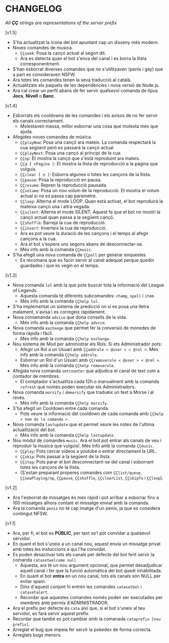 # CHANGELOG

_All **ÇÇ** strings are representations of the server prefix_

\[v1.5\]

- S'ha actualitzat la icona del bot apuntant cap un disseny més modern.
- Noves comandes de musica.
  - `ÇÇseek`: Posa la cançó actual al segon dit.
  - Ara es detecta quan el bot s'enva del canal i es borra la llista corresponentment.
- S'han esborrat diverses comandes que no s'utilitzaven (penis i gay) que a part es consideraven NSFW.
- Ara totes les comandes tenen la seva traducció al català.
- Actualitzats els paquets de les dependències i nova versió de Node.js.
- Ara cal crear un perfil abans de fer servir qualsevol comanda de tipus **Jocs**, **Nivell** o **Banc**.

\[v1.4\]

- Esborrats els cooldowns de les comandes i els avisos de no fer servir els canals correctament.
  - Molestaven massa, millor esborrar una cosa que molesta més que ajuda.
- Afegides noves comandes de música.
  - `ÇÇplayNow`: Posa una cançó ara mateix. La comanda respectarà la cua següent però es passarà la cançó actual.
  - `ÇÇplayNext`: Posa una cançó al principi de la cua.
  - `ÇÇnp`: Et mostra la cançó que s'està reproduint ara mateix.
  - `ÇÇq [ nPagina ]`: Et mostra la llista de reproducció a la pàgina que vulguis.
  - `ÇÇclear [ n ]`: Esborra algunes o totes les cançons de la llista.
  - `ÇÇpause`: Posa la reproducció en pausa.
  - `ÇÇresume`: Repren la reproducció pausada.
  - `ÇÇvolume`: Posa un nou volum de la reproducció. Et mostra el volum actual si no es passa cap paràmetre.
  - `ÇÇloop`: Alterna el mode LOOP. Quan està activat, el bot reproduirà la mateixa cançó una i altra vegada.
  - `ÇÇsilent`: Alterna el mode SILENT. Aquest fa que el bot no mostri la cançó actual quan passa a la següent cançó.
  - `ÇÇshuffle`: Barreja la cua de reproducció.
  - `ÇÇinvert`: Inverteix la cua de reproducció.
  - Ara es pot veure la duració de les cançons i el temps al afegir cançons a la cua.
  - Ara el bot s'espera uns segons abans de desconnectar-se.
  - Més info amb la comanda `ÇÇmusic`.
- S'ha afegit una nova comanda de `ÇÇpoll` per generar enquestes
  - Es recomana que es facin servir al canal adequat perque quedin guardades i que es vegin en el temps.

\[v1.3\]

- Nova comanda `lol` amb la que pots buscar tota la informació del League of Legends.
  - Aquesta comanda té diferents subcomandes: `champ`, `spell` i `item`.
  - Més info amb la comanda `ÇÇhelp lol`.
- S'ha implementat un sistema de predicció on si es posa una lletra malament, s'avisa i es corregeix ràpidament.
- Nova comamanda `advice` que dona consells de la vida.
  - Més info amb la comanda `ÇÇhelp advice`.
- Nova comanda `exchange` que permet fer la conversió de monedes de forma ràpida i fàcil.
  - Més info amb la comanda `ÇÇhelp exchange`.
- Nou sistema de Mod per administrar els Rols. Si ets Administrador pots:
  - Afegir un Rol a un Usuari amb `ÇÇaddrole < @user > < @rol >`. Més info amb la comanda `ÇÇhelp addrole`.
  - Esborrar un Rol d'un Usuari amb `ÇÇremoverole < @user > < @rol >`. Més info amb la comanda `ÇÇhelp removerole`.
- Afegida nova comanda `setcounter` que adjudica el canal de text com a contador de membres.
  - El comptador s'actualitza cada 12h o manualment amb la comanda `refresh` que només poden executar els Administradors.
- Nova comanda `morsify` / `demorsify` que tradueix un text a Morse i al revés.
  - Més info amb la comanda `ÇÇhelp morsify`.
- S'ha afegit un Cooldown entre cada comanda.
  - Pots veure la informació del cooldown de cada comanda amb `ÇÇhelp < nom de la comanda >`.
- Nova comanda `lastupdate` que et permet veure les notes de l'ultima actualització del bot.
  - Més info amb la comanda `ÇÇhelp lastupdate`.
- Nou mòdul de comandes `music`. Ara el bot pot entrar als canals de veu i reproduir la musica que vulguis!. Més info amb la comanda `ÇÇmusic`.
  - `ÇÇplay`: Pots cercar videos a youtube o entrar directament la URL.
  - `ÇÇskip`: Pots passar a la següent de la llista.
  - `ÇÇstop`: Pots parar el bot desconnectant-se del canal i esborrant totes les cançons de la llista.
  - (S'estan preparant properes comandes com `ÇÇlist/queue`, `ÇÇnowPlaying/np`, `ÇÇpause`, `ÇÇshuffle`, `ÇÇclearList`, `ÇÇskipTo` i `ÇÇloop`).

\[v1.2\]

- Ara l'esborrat de missatges és més ràpid i pot arribar a esborrar fins a 100 missatges alhora contant el missatge enviat amb la comanda.
- Ara la comanda `penis` no té cap imatge d'un penis, ja que es considera contingut NFSW.

\[v1.1\]

- Ara, per fi, el bot es **PÚBLIC**, per tant se'l pot convidar a qualsevol servidor.
- En quant el bot s'uneix a un canal nou, aquest envia un missatge privat amb totes les instuccions a qui l'ha convidat.
- Es poden desactivar tots els canals per defecte del bot fent servir la comanda `catasetwelcome null`
  - Aquesta, ara té un nou argument opcional, que permet desadjudicar aquell canal i fer que la funció automàtica del bot quedi inhabilitada.
  - En quant el bot **entra** en un nou canal, tots els canals són NULL per evitar spam.
  - Dins d'aquest conjunt hi entren les comandes `catasetbot` i `catasetalert`.
  - Recordar que aquestes comandes només poden ser executades per membres amb permís d'ADMINISTRADOR.
- Ara el prefix per defecte és `cata` així que, si el bot s'uneix al teu servidor, es farà servir aquest prefix.
- Recordar que també es pot cambiar amb la comanada `cataprefix [nou prefix]`.
- Arreglat el bug que impeia fer servir la pokedex de forma correcta.
- Arreglats bugs menors.
